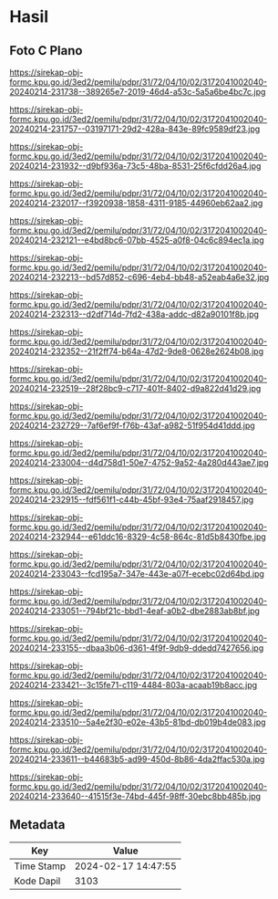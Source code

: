 # Hasil

## Foto C Plano

https://sirekap-obj-formc.kpu.go.id/3ed2/pemilu/pdpr/31/72/04/10/02/3172041002040-20240214-231738--389265e7-2019-46d4-a53c-5a5a6be4bc7c.jpg

https://sirekap-obj-formc.kpu.go.id/3ed2/pemilu/pdpr/31/72/04/10/02/3172041002040-20240214-231757--03197171-29d2-428a-843e-89fc9589df23.jpg

https://sirekap-obj-formc.kpu.go.id/3ed2/pemilu/pdpr/31/72/04/10/02/3172041002040-20240214-231932--d9bf936a-73c5-48ba-8531-25f6cfdd26a4.jpg

https://sirekap-obj-formc.kpu.go.id/3ed2/pemilu/pdpr/31/72/04/10/02/3172041002040-20240214-232017--f3920938-1858-4311-9185-44960eb62aa2.jpg

https://sirekap-obj-formc.kpu.go.id/3ed2/pemilu/pdpr/31/72/04/10/02/3172041002040-20240214-232121--e4bd8bc6-07bb-4525-a0f8-04c6c894ec1a.jpg

https://sirekap-obj-formc.kpu.go.id/3ed2/pemilu/pdpr/31/72/04/10/02/3172041002040-20240214-232213--bd57d852-c696-4eb4-bb48-a52eab4a6e32.jpg

https://sirekap-obj-formc.kpu.go.id/3ed2/pemilu/pdpr/31/72/04/10/02/3172041002040-20240214-232313--d2df714d-7fd2-438a-addc-d82a90101f8b.jpg

https://sirekap-obj-formc.kpu.go.id/3ed2/pemilu/pdpr/31/72/04/10/02/3172041002040-20240214-232352--21f2ff74-b64a-47d2-9de8-0628e2624b08.jpg

https://sirekap-obj-formc.kpu.go.id/3ed2/pemilu/pdpr/31/72/04/10/02/3172041002040-20240214-232519--28f28bc9-c717-401f-8402-d9a822d41d29.jpg

https://sirekap-obj-formc.kpu.go.id/3ed2/pemilu/pdpr/31/72/04/10/02/3172041002040-20240214-232729--7af6ef9f-f76b-43af-a982-51f954d41ddd.jpg

https://sirekap-obj-formc.kpu.go.id/3ed2/pemilu/pdpr/31/72/04/10/02/3172041002040-20240214-233004--d4d758d1-50e7-4752-9a52-4a280d443ae7.jpg

https://sirekap-obj-formc.kpu.go.id/3ed2/pemilu/pdpr/31/72/04/10/02/3172041002040-20240214-232915--fdf561f1-c44b-45bf-93e4-75aaf2918457.jpg

https://sirekap-obj-formc.kpu.go.id/3ed2/pemilu/pdpr/31/72/04/10/02/3172041002040-20240214-232944--e61ddc16-8329-4c58-864c-81d5b8430fbe.jpg

https://sirekap-obj-formc.kpu.go.id/3ed2/pemilu/pdpr/31/72/04/10/02/3172041002040-20240214-233043--fcd195a7-347e-443e-a07f-ecebc02d64bd.jpg

https://sirekap-obj-formc.kpu.go.id/3ed2/pemilu/pdpr/31/72/04/10/02/3172041002040-20240214-233051--794bf21c-bbd1-4eaf-a0b2-dbe2883ab8bf.jpg

https://sirekap-obj-formc.kpu.go.id/3ed2/pemilu/pdpr/31/72/04/10/02/3172041002040-20240214-233155--dbaa3b06-d361-4f9f-9db9-ddedd7427656.jpg

https://sirekap-obj-formc.kpu.go.id/3ed2/pemilu/pdpr/31/72/04/10/02/3172041002040-20240214-233421--3c15fe71-c119-4484-803a-acaab19b8acc.jpg

https://sirekap-obj-formc.kpu.go.id/3ed2/pemilu/pdpr/31/72/04/10/02/3172041002040-20240214-233510--5a4e2f30-e02e-43b5-81bd-db019b4de083.jpg

https://sirekap-obj-formc.kpu.go.id/3ed2/pemilu/pdpr/31/72/04/10/02/3172041002040-20240214-233611--b44683b5-ad99-450d-8b86-4da2ffac530a.jpg

https://sirekap-obj-formc.kpu.go.id/3ed2/pemilu/pdpr/31/72/04/10/02/3172041002040-20240214-233640--41515f3e-74bd-445f-98ff-30ebc8bb485b.jpg


## Metadata

| Key        | Value               |
| ---------- | ------------------- |
| Time Stamp | 2024-02-17 14:47:55 |
| Kode Dapil | 3103                |



